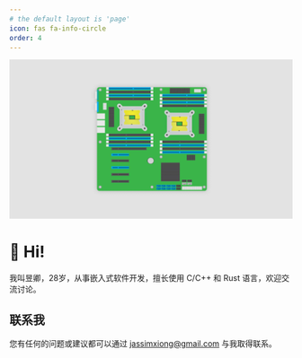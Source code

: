 ```yaml
---
# the default layout is 'page'
icon: fas fa-info-circle
order: 4
---
```


![me img](/assets/img/favicons/background.webp)

# 👋 Hi!

我叫昱卿，28岁，从事嵌入式软件开发，擅长使用 C/C++ 和 Rust 语言，欢迎交流讨论。
## 联系我

您有任何的问题或建议都可以通过 jassimxiong@gmail.com 与我取得联系。